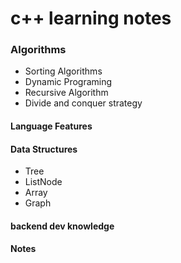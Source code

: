 # c++ learning notes

### Algorithms
- Sorting Algorithms
- Dynamic Programing
- Recursive Algorithm
- Divide and conquer strategy

#### Language Features

#### Data Structures
- Tree
- ListNode
- Array
- Graph

#### backend dev knowledge

#### Notes

